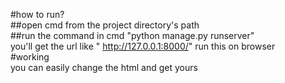 #how to run?
<br>
##open cmd from the project directory's path
<br>
##run the command in cmd "python manage.py runserver"
<br>
you'll get the url like " http://127.0.0.1:8000/" run this on browser 
<br>
#working
<br>
you can easily change the html and get yours 
